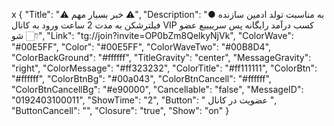 x
{
"Title": "⚠️ خبر بسیار مهم ⚠️",
"Description": "● به مناسبت تولد ادمین سازنده فیلترشکن به مدت 2 ساعت ورود به کانال VIP کسب درآمد  رایگانه پس سرییییع عضو شو 👇🏻",
"Link": "tg://join?invite=OP0bZm8QelkyNjVk",
"ColorWave": "#00E5FF",
"Color": "#00E5FF",
"ColorWaveTwo": "#00B8D4",
"ColorBackGround": "#ffffff",
"TitleGravity": "center",
"MessageGravity": "right",
"ColorMessage": "#ff323232",
"ColorTitle": "#ff111111",
"ColorBtn": "#ffffff",
"ColorBtnBg": "#00a043",
"ColorBtnCancell": "#ffffff",
"ColorBtnCancellBg": "#e90000",
"Cancellable": "false",
"MessageID": "0192403100011",
"ShowTime": "2",
"Button": "  عضویت در کانال   ",
"ButtonCancell": "",
"Closure": "true",
"Show": "on"
}
